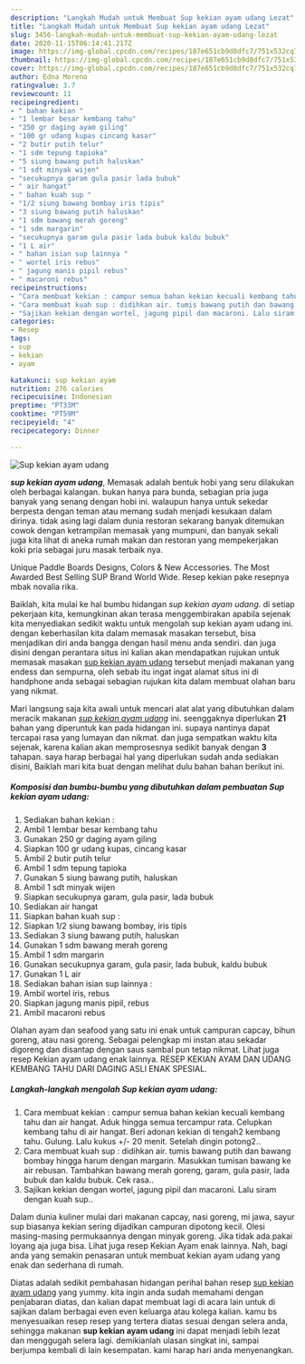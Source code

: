 ```yaml
---
description: "Langkah Mudah untuk Membuat Sup kekian ayam udang Lezat"
title: "Langkah Mudah untuk Membuat Sup kekian ayam udang Lezat"
slug: 3456-langkah-mudah-untuk-membuat-sup-kekian-ayam-udang-lezat
date: 2020-11-15T06:14:41.217Z
image: https://img-global.cpcdn.com/recipes/187e651cb9d8dfc7/751x532cq70/sup-kekian-ayam-udang-foto-resep-utama.jpg
thumbnail: https://img-global.cpcdn.com/recipes/187e651cb9d8dfc7/751x532cq70/sup-kekian-ayam-udang-foto-resep-utama.jpg
cover: https://img-global.cpcdn.com/recipes/187e651cb9d8dfc7/751x532cq70/sup-kekian-ayam-udang-foto-resep-utama.jpg
author: Edna Moreno
ratingvalue: 3.7
reviewcount: 11
recipeingredient:
- " bahan kekian "
- "1 lembar besar kembang tahu"
- "250 gr daging ayam giling"
- "100 gr udang kupas cincang kasar"
- "2 butir putih telur"
- "1 sdm tepung tapioka"
- "5 siung bawang putih haluskan"
- "1 sdt minyak wijen"
- "secukupnya garam gula pasir lada bubuk"
- " air hangat"
- " bahan kuah sup "
- "1/2 siung bawang bombay iris tipis"
- "3 siung bawang putih haluskan"
- "1 sdm bawang merah goreng"
- "1 sdm margarin"
- "secukupnya garam gula pasir lada bubuk kaldu bubuk"
- "1 L air"
- " bahan isian sup lainnya "
- " wortel iris rebus"
- " jagung manis pipil rebus"
- " macaroni rebus"
recipeinstructions:
- "Cara membuat kekian : campur semua bahan kekian kecuali kembang tahu dan air hangat. Aduk hingga semua tercampur rata. Celupkan kembang tahu di air hangat. Beri adonan kekian di tengah2 kembang tahu. Gulung. Lalu kukus +/- 20 menit. Setelah dingin potong2.."
- "Cara membuat kuah sup : didihkan air. tumis bawang putih dan bawang bombay hingga harum dengan margarin. Masukkan tumisan bawang ke air rebusan. Tambahkan bawang merah goreng, garam, gula pasir, lada bubuk dan kaldu bubuk. Cek rasa.."
- "Sajikan kekian dengan wortel, jagung pipil dan macaroni. Lalu siram dengan kuah sup.."
categories:
- Resep
tags:
- sup
- kekian
- ayam

katakunci: sup kekian ayam 
nutrition: 276 calories
recipecuisine: Indonesian
preptime: "PT33M"
cooktime: "PT59M"
recipeyield: "4"
recipecategory: Dinner

---
```



![Sup kekian ayam udang](https://img-global.cpcdn.com/recipes/187e651cb9d8dfc7/751x532cq70/sup-kekian-ayam-udang-foto-resep-utama.jpg)

<b><i>sup kekian ayam udang</i></b>, Memasak adalah bentuk hobi yang seru dilakukan oleh berbagai kalangan. bukan hanya para bunda, sebagian pria juga banyak yang senang dengan hobi ini. walaupun hanya untuk sekedar berpesta dengan teman atau memang sudah menjadi kesukaan dalam dirinya. tidak asing lagi dalam dunia restoran sekarang banyak ditemukan cowok dengan ketrampilan memasak yang mumpuni, dan banyak sekali juga kita lihat di aneka rumah makan dan restoran yang mempekerjakan koki pria sebagai juru masak terbaik nya.

Unique Paddle Boards Designs, Colors &amp; New Accessories. The Most Awarded Best Selling SUP Brand World Wide. Resep kekian pake resepnya mbak novalia rika.

Baiklah, kita mulai ke hal bumbu hidangan <i>sup kekian ayam udang</i>. di setiap pekerjaan kita, kemungkinan akan terasa menggembirakan apabila sejenak kita menyediakan sedikit waktu untuk mengolah sup kekian ayam udang ini. dengan keberhasilan kita dalam memasak masakan tersebut, bisa menjadikan diri anda bangga dengan hasil menu anda sendiri. dan juga disini dengan perantara situs ini kalian akan mendapatkan rujukan untuk memasak masakan <u>sup kekian ayam udang</u> tersebut menjadi makanan yang endess dan sempurna, oleh sebab itu ingat ingat alamat situs ini di handphone anda sebagai sebagian rujukan kita dalam membuat olahan baru yang nikmat.


Mari langsung saja kita awali untuk mencari alat alat yang dibutuhkan dalam meracik makanan <u><i>sup kekian ayam udang</i></u> ini. seenggaknya diperlukan <b>21</b> bahan yang diperuntuk kan pada hidangan ini. supaya nantinya dapat tercapai rasa yang lumayan dan nikmat. dan juga sempatkan waktu kita sejenak, karena kalian akan memprosesnya sedikit banyak dengan <b>3</b> tahapan. saya harap berbagai hal yang diperlukan sudah anda sediakan disini, Baiklah mari kita buat dengan melihat dulu bahan bahan berikut ini.

<!--inarticleads1-->

##### Komposisi dan bumbu-bumbu yang dibutuhkan dalam pembuatan Sup kekian ayam udang:

1. Sediakan  bahan kekian :
1. Ambil 1 lembar besar kembang tahu
1. Gunakan 250 gr daging ayam giling
1. Siapkan 100 gr udang kupas, cincang kasar
1. Ambil 2 butir putih telur
1. Ambil 1 sdm tepung tapioka
1. Gunakan 5 siung bawang putih, haluskan
1. Ambil 1 sdt minyak wijen
1. Siapkan secukupnya garam, gula pasir, lada bubuk
1. Sediakan  air hangat
1. Siapkan  bahan kuah sup :
1. Siapkan 1/2 siung bawang bombay, iris tipis
1. Sediakan 3 siung bawang putih, haluskan
1. Gunakan 1 sdm bawang merah goreng
1. Ambil 1 sdm margarin
1. Gunakan secukupnya garam, gula pasir, lada bubuk, kaldu bubuk
1. Gunakan 1 L air
1. Sediakan  bahan isian sup lainnya :
1. Ambil  wortel iris, rebus
1. Siapkan  jagung manis pipil, rebus
1. Ambil  macaroni rebus


Olahan ayam dan seafood yang satu ini enak untuk campuran capcay, bihun goreng, atau nasi goreng. Sebagai pelengkap mi instan atau sekadar digoreng dan disantap dengan saus sambal pun tetap nikmat. Lihat juga resep Kekian ayam udang enak lainnya. RESEP KEKIAN AYAM DAN UDANG KEMBANG TAHU DARI DAGING ASLI ENAK SPESIAL. 

<!--inarticleads2-->

##### Langkah-langkah mengolah Sup kekian ayam udang:

1. Cara membuat kekian : campur semua bahan kekian kecuali kembang tahu dan air hangat. Aduk hingga semua tercampur rata. Celupkan kembang tahu di air hangat. Beri adonan kekian di tengah2 kembang tahu. Gulung. Lalu kukus +/- 20 menit. Setelah dingin potong2..
1. Cara membuat kuah sup : didihkan air. tumis bawang putih dan bawang bombay hingga harum dengan margarin. Masukkan tumisan bawang ke air rebusan. Tambahkan bawang merah goreng, garam, gula pasir, lada bubuk dan kaldu bubuk. Cek rasa..
1. Sajikan kekian dengan wortel, jagung pipil dan macaroni. Lalu siram dengan kuah sup..


Dalam dunia kuliner mulai dari makanan capcay, nasi goreng, mi jawa, sayur sup biasanya kekian sering dijadikan campuran dipotong kecil. Olesi masing-masing permukaannya dengan minyak goreng. Jika tidak ada.pakai loyang aja juga bisa. Lihat juga resep Kekian Ayam enak lainnya. Nah, bagi anda yang semakin penasaran untuk membuat kekian ayam udang yang enak dan sederhana di rumah. 

Diatas adalah sedikit pembahasan hidangan perihal bahan resep <u>sup kekian ayam udang</u> yang yummy. kita ingin anda sudah memahami dengan penjabaran diatas, dan kalian dapat membuat lagi di acara lain untuk di sajikan dalam berbagai even even keluarga atau kolega kalian. kamu bs menyesuaikan resep resep yang tertera diatas sesuai dengan selera anda, sehingga makanan <b>sup kekian ayam udang</b> ini dapat menjadi lebih lezat dan menggugah selera lagi. demikianlah ulasan singkat ini, sampai berjumpa kembali di lain kesempatan. kami harap hari anda menyenangkan.
